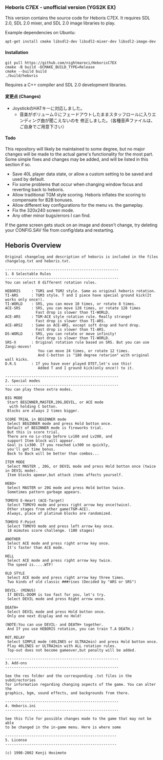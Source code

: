 ### Heboris C7EX - unofficial version (YGS2K EX)

This version contains the source code for Heboris C7EX. It requires SDL 2.0,
SDL 2.0 mixer, and SDL 2.0 image libraries to play.

Example dependencies on Ubuntu:

```
apt-get install cmake libsdl2-dev libsdl2-mixer-dev libsdl2-image-dev
```

#### Installation

```
git pull https://github.com/nightmareci/HeborisC7EX
cmake -B build -DCMAKE_BUILD_TYPE=Release
cmake --build build
./build/heboris
```

Requires a C++ compiler and SDL 2.0 development libraries.

#### 変更点 (Changes)

 - JoystickのHATキーに対応しました。
    - 音楽がボリューム０にフェードアウトしたままスタッフロールに入りエンディング曲が聞こえないのを
        修正しました。（各種音声ファイルは、ご自身でご用意下さい）


#### Todo

This repository will likely be maintained to some degree, but no major changes
will be made to the actual game's functionality for the most part. Some simple
fixes and changes may be added, and will be listed in this section if so.

 - Save 40L player data state, or allow a custom setting to be saved and used by default.
 - Fix some problems that occur when changing window focus and reverting back to heboris.
 - Allow traditional TGM style scoring. Heboris inflates the scoring to compensate for
   B2B bonuses.
 - Allow different key configurations for the menu vs. the gameplay.
 - Fix the 320x240 screen mode.
 - Any other minor bugs/errors I can find.

If the game screen gets stuck on an image and doesn't change, try deleting your
CONFIG.SAV file from config/data and restarting.

## Heboris Overview

```text
Original changelog and description of heboris is included in the files
changelog.txt and heboris.txt.

----------------------------------------------------
1. 8 Selectable Rules
----------------------------------------------------
You can select 8 different rotation rules.

HEBORIS     : TGM1 and TGM2 style. Same as original heboris rotation.
TI-ARS      : TGM3 style. T and I piece have special ground kick(It works only once!).
TI-WORLD    : SRS, you can move 10 times, or rotate 8 times.
ACE-SRS     : SRS, you can move 128 times, or rotate 128 times
              Fast drop is slower than TI-WORLD.
ACE-ARS     : TGM-ACE style rotation rule. Really strange!
              Fast drop is slower than TI-ARS.
ACE-ARS2    : Same as ACE-ARS, except soft drop and hard drop.
              Fast drop is slower than TI-ARS.
DS-WORLD    : SRS, you can rotate or move infinity!
              Fast drop is slower than TI-WORLD.
SRS-X       : Original rotation rule based on SRS. But you can use Zangi-moves!
               You can move 24 times, or rotate 12 times.
               And C-botton is "180 degree rotarion" with original wall kicks.
D.R.S       : If you have ever played DTET,let's use this!
               Added T and I ground kick(only once!) to it.

----------------------------------------------------
2. Special modes
----------------------------------------------------
You can play these extra modes.

BIG MODE
 Start BEGINNER,MASTER,20G,DEVIL, or ACE mode
  with holding C botton.
 Blocks are always 2 times bigger.

SCORE TRIAL in BEGINNER mode
 Select BEGINNER mode and press Hold botton once.
 Default of BEGINNER mode is fireworks trial.
 But this is score trial.
 There are no Lv-stop before Lv100 and Lv200, and
 support Item block will appear.
 Goal is Lv300. If you reached Lv300 so quickly,
 you'll get time bonus.
 Back to Back will be better than combos...

ITEM MODE
 Select MASTER , 20G, or DEVIL mode and press Hold botton once (twice in DEVIL mode).
 Item blocks apeear,but attack items affects yourself.

HEBO+
 Select MASTER or 20G mode and press Hold botton twice.
 Sometimes pattern garbage appears.

TOMOYO E-Heart (ACE-Target)
 Select TOMOYO mode and press right arrow key once(twice).
 Other stages from other game(TGM-ACE).
 Always, place of platinum blocks are randomized.

TOMOYO F-Point
 Select TOMOYO mode and press left arrow key once.
 18 mimutes score challenge. (100 stages)

ANOTHER
 Select ACE mode and press right arrow key once.
 It's faster than ACE mode.

HELL
 Select ACE mode and press right arrow key twice.
 The speed is.....WTF!

OLD STYLE
 Select ACE mode and press right arrow key three times.
 Two kinds of old classic ###rises (Decided by "ARS or SRS")

DEVIL- (MINUS)
 If DEVIL-DOOM is too fast for you, let's try.
 Select DEVIL mode and press Right arrow once.

DEATH+
 Select DEVIL mode and press Hold botton once.
 Only one next display and no Hold!

(NOTE:You can use DEVIL- and DEATH+ together.
 And If you use HEBORIS rotation, you can train T.A DEATH.)

ROT.RELAY
 Select SIMPLE mode (40LINES or ULTRA2min) and press Hold botton once.
 Play 40LINES or ULTRA2min with ALL rotation rules.
 Top-out does not become gameover,but penalty will be added.

----------------------------------------------------
3. Add-ons
----------------------------------------------------

See the res folder and the corresponding .txt files in the subdirectories
for information regarding changing aspects of the game. You can alter the
graphics, bgm, sound effects, and backgrounds from there.

----------------------------------------------------
4. Heboris.ini
----------------------------------------------------

See this file for possible changes made to the game that may not be able
to be changed in the in-game menu. Here is where some

---------------------------------------------------
5. License
---------------------------------------------------

(c) 1998-2002 Kenji Hosimoto
```
